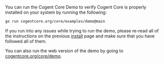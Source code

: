 You can run the Cogent Core Demo to verify Cogent Core is properly installed on your system by running the following:

```sh
go run cogentcore.org/core/examples/demo@main
```

If you run into any issues while trying to run the demo, please re-read all of the instructions on the previous [install](install) page and make sure that you have followed all of them.

You can also run the web version of the demo by going to [cogentcore.org/core/demo](https://cogentcore.org/core/demo).
